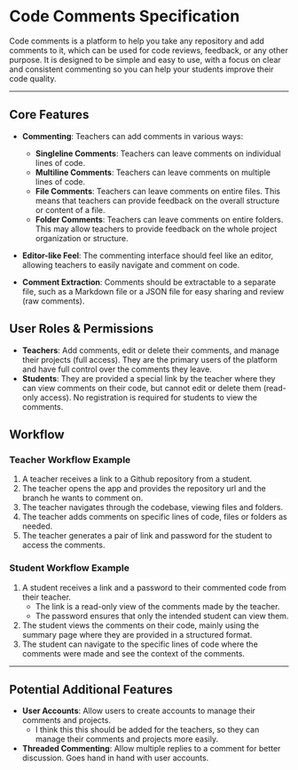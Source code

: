 # Code Comments Specification

Code comments is a platform to help you take any repository and add comments to it, which can be used for code reviews, feedback, or any other purpose. It is designed to be simple and easy to use, with a focus on clear and consistent commenting so you can help your students improve their code quality.

---

## Core Features

-   **Commenting**: Teachers can add comments in various ways:

    -   **Singleline Comments**: Teachers can leave comments on individual lines of code.
    -   **Multiline Comments**: Teachers can leave comments on multiple lines of code.
    -   **File Comments**: Teachers can leave comments on entire files. This means that teachers can provide feedback on the overall structure or content of a file.
    -   **Folder Comments**: Teachers can leave comments on entire folders. This may allow teachers to provide feedback on the whole project organization or structure.

-   **Editor-like Feel**: The commenting interface should feel like an editor, allowing teachers to easily navigate and comment on code.
-   **Comment Extraction**: Comments should be extractable to a separate file, such as a Markdown file or a JSON file for easy sharing and review (raw comments).

## User Roles & Permissions

-   **Teachers**: Add comments, edit or delete their comments, and manage their projects (full access). They are the primary users of the platform and have full control over the comments they leave.
-   **Students**: They are provided a special link by the teacher where they can view comments on their code, but cannot edit or delete them (read-only access). No registration is required for students to view the comments.

## Workflow

### Teacher Workflow Example

1. A teacher receives a link to a Github repository from a student.
2. The teacher opens the app and provides the repository url and the branch he wants to comment on.
3. The teacher navigates through the codebase, viewing files and folders.
4. The teacher adds comments on specific lines of code, files or folders as needed.
5. The teacher generates a pair of link and password for the student to access the comments.

### Student Workflow Example

1. A student receives a link and a password to their commented code from their teacher.
    - The link is a read-only view of the comments made by the teacher.
    - The password ensures that only the intended student can view them.
2. The student views the comments on their code, mainly using the summary page where they are provided in a structured format.
3. The student can navigate to the specific lines of code where the comments were made and see the context of the comments.

---

## Potential Additional Features

-   **User Accounts**: Allow users to create accounts to manage their comments and projects.
    -   I think this this should be added for the teachers, so they can manage their comments and projects more easily.
-   **Threaded Commenting**: Allow multiple replies to a comment for better discussion. Goes hand in hand with user accounts.
